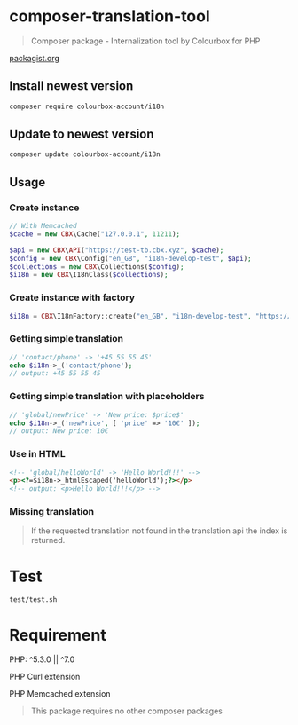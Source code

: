 # composer-translation-tool

> Composer package - Internalization tool by Colourbox for PHP

[packagist.org](https://packagist.org/packages/colourbox-account/i18n)

## Install newest version

```bash
composer require colourbox-account/i18n
```

## Update to newest version

```bash
composer update colourbox-account/i18n
```

## Usage

### Create instance


```php
// With Memcached
$cache = new CBX\Cache("127.0.0.1", 11211);

$api = new CBX\API("https://test-tb.cbx.xyz", $cache);
$config = new CBX\Config("en_GB", "i18n-develop-test", $api);
$collections = new CBX\Collections($config);
$i18n = new CBX\I18nClass($collections);
```

### Create instance with factory

```php
$i18n = CBX\I18nFactory::create("en_GB", "i18n-develop-test", "https://test-tb.cbx.xyz", "127.0.0.1", 11211);
```

### Getting simple translation

```php
// 'contact/phone' -> '+45 55 55 45'
echo $i18n->_('contact/phone');
// output: +45 55 55 45
```

### Getting simple translation with placeholders

```php
// 'global/newPrice' -> 'New price: $price$'
echo $i18n->_('newPrice', [ 'price' => '10€' ]);
// output: New price: 10€
```

### Use in HTML

```html
<!-- 'global/helloWorld' -> 'Hello World!!!' -->
<p><?=$i18n->_htmlEscaped('helloWorld');?></p>
<!-- output: <p>Hello World!!!</p> -->
```

### Missing translation

> If the requested translation not found in the translation api the index is returned.

# Test

```
test/test.sh
```

# Requirement

PHP: ^5.3.0 || ^7.0

PHP Curl extension

PHP Memcached extension

> This package requires no other composer packages

